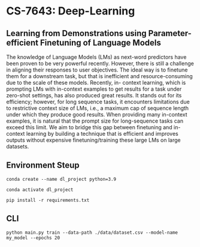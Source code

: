 # CS-7643: Deep-Learning
## Learning from Demonstrations using Parameter-efficient Finetuning of Language Models

The knowledge of Language Models (LMs) as next-word predictors have been proven to be very powerful recently.
However, there is still a challenge in aligning their responses to user objectives. The ideal way is to finetune them
for a downstream task, but that is inefficient and resource-consuming due to the scale of these models. Recently, in-
context learning, which is prompting LMs with in-context examples to get results for a task under zero-shot settings,
has also produced great results. It stands out for its efficiency; however, for long sequence tasks, it encounters
limitations due to restrictive context size of LMs, i.e., a maximum cap of sequence length under which they produce
good results. When providing many in-context examples, it is natural that the prompt size for long-sequence tasks
can exceed this limit. We aim to bridge this gap between finetuning and in-context learning by building a technique
that is efficient and improves outputs without expensive finetuning/training these large LMs on large datasets.


## Environment Steup

```conda create --name dl_project python=3.9```

```conda activate dl_project ```

```pip install -r requirements.txt```


## CLI

```python main.py train --data-path ./data/dataset.csv --model-name my_model --epochs 20```